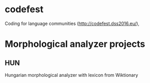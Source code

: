 # codefest
Coding for language communities (http://codefest.dss2016.eu/), 

# Morphological analyzer projects

## HUN 

Hungarian morphological analyzer with lexicon from Wiktionary
